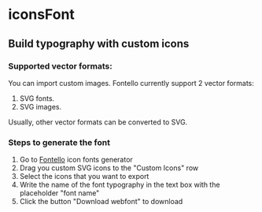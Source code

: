 # iconsFont

## Build typography with custom icons

### Supported vector formats:
You can import custom images. Fontello currently support 2 vector formats:

1. SVG fonts.
2. SVG images.

Usually, other vector formats can be converted to SVG.

### Steps to generate the font
1. Go to [Fontello](http://fontello.com/) icon fonts generator
2. Drag you custom SVG icons to the "Custom Icons" row
3. Select the icons that you want to export
4. Write the name of the font typography in the text box with the placeholder
   "font name"
5. Click the button "Download webfont" to download
